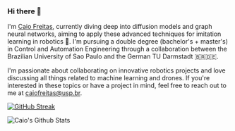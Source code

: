 ### Hi there 👋

I'm [Caio Freitas](https://caio-freitas.github.io/), currently diving deep into diffusion models and graph neural networks, aiming to apply these advanced techniques for imitation learning in robotics 🤖. I'm pursuing a double degree (bachelor's + master's) in Control and Automation Engineering through a collaboration between the Brazilian University of Sao Paulo and the German TU Darmstadt 🇧🇷🇩🇪. 

I'm passionate about collaborating on innovative robotics projects and love discussing all things related to machine learning and drones. If you're interested in these topics or have a project in mind, feel free to reach out to me at caiofreitas@usp.br.

[![GitHub Streak](https://github-readme-streak-stats.herokuapp.com/?user=caio-freitas&theme=graywhite)](https://github.com/caio-freitas)

![Caio's Github Stats](https://github-readme-stats.vercel.app/api?username=caio-freitas&count_private=true&show_icons=true&hide=contribs&theme=graywhite)
